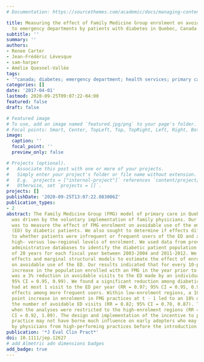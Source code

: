 ```yaml
---
# Documentation: https://sourcethemes.com/academic/docs/managing-content/

title: Measuring the effect of Family Medicine Group enrolment on avoidable visits
  to emergency departments by patients with diabetes in Quebec, Canada
subtitle: ''
summary: ''
authors:
- Renee Carter
- Jean-Frédéric Lévesque
- sam-harper
- Amélie Quesnel-Vallée
tags:
- '"canada; diabetes; emergency department; health services; primary care reform"'
categories: []
date: '2017-04-01'
lastmod: 2020-09-25T09:07:22-04:00
featured: false
draft: false

# Featured image
# To use, add an image named `featured.jpg/png` to your page's folder.
# Focal points: Smart, Center, TopLeft, Top, TopRight, Left, Right, BottomLeft, Bottom, BottomRight.
image:
  caption: ''
  focal_point: ''
  preview_only: false

# Projects (optional).
#   Associate this post with one or more of your projects.
#   Simply enter your project's folder or file name without extension.
#   E.g. `projects = ["internal-project"]` references `content/project/deep-learning/index.md`.
#   Otherwise, set `projects = []`.
projects: []
publishDate: '2020-09-25T13:07:22.083006Z'
publication_types:
- 2
abstract: The Family Medicine Group (FMG) model of primary care in Quebec, Canada,
  was driven by the voluntary implementation of family physicians. Our main objective
  was to measure the effect of FMG enrolment on avoidable use of the emergency department
  (ED) by diabetic patients. We also sought to determine if effects differed according
  to whether patients were infrequent or frequent users of the ED and according to
  high- versus low-regional levels of enrolment. We used data from provincial health
  administrative databases to identify the diabetic patient population over the age
  of 20 years for each fiscal year between 2003-2004 and 2011-2012. We used fixed
  effects and marginal structural models to estimate the effect of enrolment in FMGs
  on avoidable use of the ED. Our results indicated that for every 10-percentage point
  increase in the population enrolled with an FMG in the year prior to an event, there
  was a 3% reduction in avoidable visits to the ED made by an individual (RR = 0.97;
  95% CI = 0.95, 0.99). We found a significant reduction among diabetic patients who
  had at most 1 visit to the ED per year (RR = 0.97; 95% CI = 0.95, 0.99) and nonsignificant
  effects among more frequent users. Within low-enrolment regions, a 10-percentage
  point increase in enrolment in FMG practices at t - 1 led to an 18% decrease in
  the number of avoidable ED visits (RR = 0.82; 95% CI = 0.78, 0.87). The effect disappeared
  when the analyses were restricted to the high-enrolment regions (RR = 1.00; 95%
  CI = 0.92, 1.09). The design and implementation of the incentive to promote team-based
  practice may not have borne much influence on early adopters who may have been overrepresented
  by physicians from high-performing practices before the introduction of the reform.
publication: '*J Eval Clin Pract*'
doi: 10.1111/jep.12627
# add Almetric adn dimensions badges
add_badge: true
---
```

